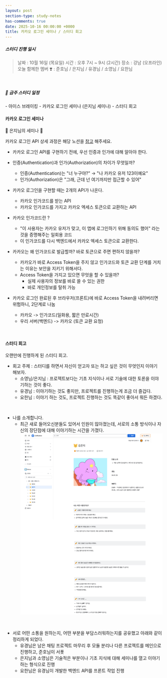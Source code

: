 ```yaml
---
layout: post
section-type: study-notes
has-comments: true
date: 2025-10-16 00:00:00 +0000
title: 카카오 로그인 세미나 / 스터디 회고
---
```


<h5> 스터디 진행 일시</h5>
<blockquote>날짜 : 10월 16일 (목요일)    
시간 : 오후 7시 ~ 9시 (2시간)   
장소 : 강남 (오프라인)
오늘 함께한 멤버 ❣️ : 준호님 / 은지님 / 유경님 / 소영님 / 요한님
</blockquote>

<br>

<h5> 🔧 금주 스터디 일정 </h5>
- 아이스 브레이킹
- 카카오 로그인 세미나 (은지님 세미나)
- 스터디 회고   

<br>  

<h4> 카카오 로그인 세미나 </h4>
🙌 은지님의 세미나 🙌

카카오 로그인 API 상세 과정은 해당 노션을 [참고](https://www.notion.so/28a03c387673802aabc7f32116d00618) 해주세요.

* 카카오 로그인 API를 구현하기 전에, 우선 인증과 인가에 대해 알아야 한다.  
* 인증(Authentication)과 인가(Authorization)의 차이가 무엇일까? 
  * 인증(Authentication)는 "너 누구야?" → "나 카카오 유저 123이예요" 
  * 인가(Authorization)은 "그래, 근데 넌 여기까지만 접근할 수 있어" 

* 카카오 로그인을 구현할 때는 2개의 API가 나온다.
  * 카카오 인가코드를 받는 API
  * 카카오 인가코드를 가지고 카카오 엑세스 토큰으로 교환하는 API 

* 카카오 인가코드란 ?
  * "이 사용자는 카카오 유저가 맞고, 이 앱에 로그인하기 위해 동의도 했어" 라는 것을 증명해주는 일회용 코드
  * 이 인가코드를 다시 백엔드에서 카카오 엑세스 토큰으로 교환한다.

* 카카오는 왜 인가코드로 발급할까? 바로 토큰으로 주면 편하지 않을까?
  * 카카오가 바로 Access Token을 주지 않고 인가코드와 토큰 교환 단계를 거치는 이유는 보안을 지키기 위해서다. 
  * Access Token을 가지고 있으면 무엇을 할 수 있을까?
    * 실제 사용자의 정보를 바로 쓸 수 있는 권한
    * 바로 개인정보를 탈취 가능 

* 카카오 로그인 완료된 후 브라우저(프론트)에 바로 Access Token을 내려버리면 위험하니, 2단계로 나눔
  * 카카오 -> 인가코드(일화용, 짧은 만료시간)
  * 우리 서버(백엔드) -> 카카오 (토큰 교환 요청)

<br>  

<h4> 스터디 회고 </h4>

오랜만에 진행하게 된 스터디 회고.

* 회고 주제 : 스터디를 하면서 자신이 얻고자 또는 하고 싶은 것이 무엇인지 이야기 해보자. 
  * 소영님/은지님 : 프로젝트보다는 기초 지식이나 서로 기술에 대한 토론을 이야기하는 것이 좋다. 
  * 유경님 : 이야기하는 것도 좋지만, 프로젝트를 진행하는게 조금 더 즐겁다.
  * 요한님 : 이야기 하는 것도, 프로젝트 진행하는 것도 똑같이 좋아서 뭐든 하겠다. 

<br> 

* 나를 소개합니다. 
  * 최근 새로 들어오신분들도 있어서 인원이 많아졌는데, 서로의 소통 방식이나 자신의 장단점에 대해 이야기하는 시간을 가졌다. 
![나를 소개합니다](/img/post_img/스터디_회고.png)  

<br> 

* 서로 어떤 소통을 원하는지, 어떤 부분을 부담스러워하는지를 공유했고 아래와 같이 정리하게 되었다.
  * 유경님은 남은 채팅 프로젝트 마무리 후 모듈 분리나 다른 프로젝트를 메인으로 진행하고, 준호님이 서폿
  * 은지님과 소영님은 기술적은 부분이나 기초 지식에 대해 세미나를 열고 이야기 하는 형식으로 진행 
  * 요한님은 유경님이 개발한 백엔드 API를 프론트 작업 진행 
 

<br>  


